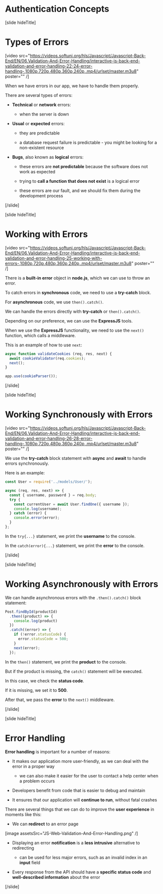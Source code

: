# Authentication Concepts

[slide hideTitle]

# Types of Errors

[video src="https://videos.softuni.org/hls/Javascript/Javascript-Back-End/EN/06.Validation-And-Error-Handling/interactive-js-back-end-validation-and-error-handling-22-24-error-handling-,1080p,720p,480p,360p,240p,.mp4/urlset/master.m3u8" poster="" /]

When we have errors in our app, we have to handle them properly.

There are several types of errors:

- **Technical** or **network** errors:

  * when the server is down

- **Usual** or **expected** errors:

  * they are predictable

  * a database request failure is predictable - you might be looking for a non-existent resource

- **Bugs**, also known as **logical** errors:

  * these errors are **not predictable** because the software does not work as expected

  * trying to **call a function that does not exist** is a logical error

  * these errors are our fault, and we should fix them during the development process

[/slide]

[slide hideTitle]

# Working with Errors

[video src="https://videos.softuni.org/hls/Javascript/Javascript-Back-End/EN/06.Validation-And-Error-Handling/interactive-js-back-end-validation-and-error-handling-25-working-with-errors-,1080p,720p,480p,360p,240p,.mp4/urlset/master.m3u8" poster="" /]

There is a **built-in error** object in **node.js**, which we can use to throw an error.

To catch errors in **synchronous** code, we need to use a **try-catch** block.

For **asynchronous** code, we use `then().catch()`.

We can handle the errors directly with **try-catch** or `then().catch()`. 

Depending on our preference, we can use the **ExpressJS** tools.

When we use the **ExpressJS** functionality, we need to use the `next()` function, which calls a middleware.

This is an example of how to use `next`:

```js
async function validateCookies (req, res, next) {
  await cookieValidator(req.cookies);
  next();
}

app.use(cookieParser());
```

[/slide]

[slide hideTitle]

# Working Synchronously with Errors

[video src="https://videos.softuni.org/hls/Javascript/Javascript-Back-End/EN/06.Validation-And-Error-Handling/interactive-js-back-end-validation-and-error-handling-26-28-error-handling-,1080p,720p,480p,360p,240p,.mp4/urlset/master.m3u8" poster="" /]

We use the **try-catch** block statement with **async** and **await** to handle errors synchronously.

Here is an example:

```js
const User = require('../models/User/');

async (req, res, next) => {
  const { username, password } = req.body;
  try {
    const currentUser = await User.findOne({ username });
    console.log(username);
  } catch (error) {
    console.error(error);
  }
};
```

In the `try{...}` statement, we print the **username** to the console.

In the `catch(error){...}` statement, we print the **error** to the console.

[/slide]

[slide hideTitle]

# Working Asynchronously with Errors

We can handle asynchronous errors with the `.then().catch()` block statement:

```js
Post.findById(productId)
  .then((product) => {
    console.log(product)
  })
  .catch((error) => {
    if (!error.statusCode) {
      error.statusCode = 500;
    }
    next(error);
  });
```

In the `then()` statement, we print the **product** to the console.

But if the product is missing, the `catch()` statement will be executed.

In this case, we check the **status code**.

If it is missing, we set it to **500**.

After that, we pass the **error** to the `next()` middleware.

[/slide]

[slide hideTitle]

# Error Handling

**Error handling** is important for a number of reasons:

- It makes our application more user-friendly, as we can deal with the error in a proper way
  * we can also make it easier for the user to contact a help center when a problem occurs

- Developers benefit from code that is easier to debug and maintain

- It ensures that our application will **continue to run**, without fatal crashes


There are several things that we can do to improve the **user experience** in moments like this:

- We can **redirect** to an error page

[image assetsSrc="JS-Web-Validation-And-Error-Handling.png" /]

- Displaying an error **notification** is a **less intrusive** alternative to redirecting
  * can be used for less major errors, such as an invalid index in an **input** field

- Every response from the API should have a **specific status code** and **well-described information** about the error

[/slide]
